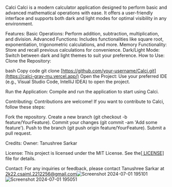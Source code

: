 Calci
Calci is a modern calculator application designed to perform basic and advanced mathematical operations with ease. It offers a user-friendly interface and supports both dark and light modes for optimal visibility in any environment.

Features:
Basic Operations: Perform addition, subtraction, multiplication, and division.
Advanced Functions: Includes functionalities like square root, exponentiation, trigonometric calculations, and more.
Memory Functionality: Store and recall previous calculations for convenience.
Dark/Light Mode: Switch between dark and light themes to suit your preference.
How to Use:
Clone the Repository:

bash
Copy code
git clone [https://github.com/your-username/Calci.git](https://calci-gray-mu.vercel.app/)
Open the Project:
Use your preferred IDE (e.g., Visual Studio Code, IntelliJ IDEA) to open the project.

Run the Application:
Compile and run the application to start using Calci.

Contributing:
Contributions are welcome! If you want to contribute to Calci, follow these steps:

Fork the repository.
Create a new branch (git checkout -b feature/YourFeature).
Commit your changes (git commit -am 'Add some feature').
Push to the branch (git push origin feature/YourFeature).
Submit a pull request.

Credits:
Owner: Tanushree Sarkar

License:
This project is licensed under the MIT License. See the[[ LICENSE]](https://github.com/TanushreeSarkar/OIBSIP2/blob/main/MIT%20License) file for details.

Contact:
For any inquiries or feedback, please contact Tanushree Sarkar at 2k22.csaiml.2212256@gmail.com![Screenshot 2024-07-01 195101](https://github.com/TanushreeSarkar/OIBSIP2/assets/143641092/3811b70a-b8ac-45a1-abae-975f3930d362)
![Screenshot 2024-07-01 195051](https://github.com/TanushreeSarkar/OIBSIP2/assets/143641092/45468d78-ffda-4dc3-9674-2bd52b9d19e6)


